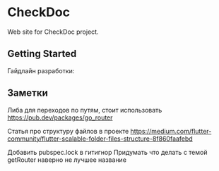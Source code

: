 # CheckDoc
Web site for CheckDoc project.

## Getting Started

Гайдлайн разработки:

## Заметки

Либа для переходов по путям, стоит использовать 
    https://pub.dev/packages/go_router

Статья про структуру файлов в проекте
    https://medium.com/flutter-community/flutter-scalable-folder-files-structure-8f860faafebd

Добавить pubspec.lock в гитигнор
Придумать что делать с темой
getRouter наверно не лучшее название